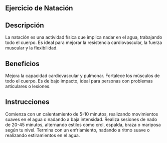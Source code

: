 ## Ejercicio de Natación

## Descripción
La natación es una actividad física que implica nadar en el agua, trabajando todo el cuerpo. Es ideal para mejorar la resistencia cardiovascular, la fuerza muscular y la flexibilidad.

## Beneficios
Mejora la capacidad cardiovascular y pulmonar.
Fortalece los músculos de todo el cuerpo.
Es de bajo impacto, ideal para personas con problemas articulares o lesiones.

## Instrucciones
Comienza con un calentamiento de 5-10 minutos, realizando movimientos suaves en el agua o nadando a baja intensidad.
Realiza sesiones de nado de 20-45 minutos, alternando estilos como crol, espalda, braza o mariposa según tu nivel.
Termina con un enfriamiento, nadando a ritmo suave o realizando estiramientos en el agua.